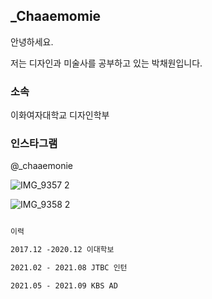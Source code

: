## _Chaaemomie

안녕하세요. 

저는 디자인과 미술사를 공부하고 있는 박채원입니다.

### 소속

이화여자대학교 디자인학부

### 인스타그램

@_chaaemonie

![IMG_9357 2](https://user-images.githubusercontent.com/90588548/133020981-857835a7-0dda-4ec9-8873-d5bf8c830363.jpg)

![IMG_9358 2](https://user-images.githubusercontent.com/90588548/133020990-2aef191e-8326-459f-8b5b-76703c1bba37.jpg)



```markdown

이력

2017.12 -2020.12 이대학보 

2021.02 - 2021.08 JTBC 인턴

2021.05 - 2021.09 KBS AD



